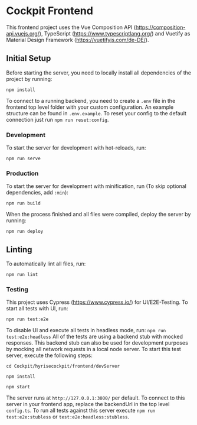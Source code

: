 # Cockpit Frontend

This frontend project uses the Vue Composition API (https://composition-api.vuejs.org/), TypeScript (https://www.typescriptlang.org/) and Vuetify as Material Design Framework (https://vuetifyjs.com/de-DE/).

## Initial Setup
Before starting the server, you need to locally install all dependencies of the project by running:

```
npm install
```
To connect to a running backend, you need to create  a `.env` file in the frontend top level folder with your custom configuration. An example structure can be found in `.env.example`. To reset your config to the default connection just run `npm run reset:config`.


### Development

To start the server for development with hot-reloads, run:

```
npm run serve
```

### Production

To start the server for development with minification, run (To skip optional dependencies, add `:min`): 

```
npm run build
```
When the process finished and all files were compiled, deploy the server by running: 

```
npm run deploy
```


## Linting

To automatically lint all files, run:

```
npm run lint
```

### Testing

This project uses Cypress (https://www.cypress.io/) for UI/E2E-Testing. To start all tests with UI, run:

```
npm run test:e2e
```
To disable UI and execute all tests in headless mode, run:  `npm run test:e2e:headless`
All of the tests are using a backend stub with mocked responses. This backend stub can also be used for development purposes by mocking all network requests in a local node server. To start this test server, execute the following steps:
```
cd Cockpit/hyrisecockpit/frontend/devServer
```

```
npm install
```

```
npm start
```
The server runs at `http://127.0.0.1:3000/` per default. To connect to this server in your frontend app, replace the backendUrl in the top level `config.ts`. To run all tests against this server execute `npm run test:e2e:stubless` or `test:e2e:headless:stubless`.
